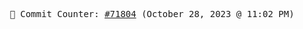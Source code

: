 <p align="center">
    <samp>
        📮 Commit Counter: <a href="https://github.com/Javascript-void0/Javascript-void0/commits/main">#71804</a> (October 28, 2023 @ 11:02 PM)
    </samp>
</p>